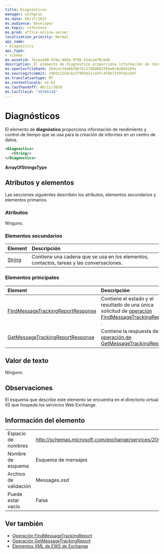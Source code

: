 ```yaml
---
title: Diagnósticos
manager: sethgros
ms.date: 09/17/2015
ms.audience: Developer
ms.topic: reference
ms.prod: office-online-server
localization_priority: Normal
api_name:
- Diagnostics
api_type:
- schema
ms.assetid: fecea440-970a-49da-9796-534ca470cbd6
description: El elemento de diagnóstico proporciona información de rendimiento y control de tiempo que se usa para la creación de informes en un centro de datos.
ms.openlocfilehash: 2b9cac54a683967ec274b8681fb9a0c8a844205e
ms.sourcegitcommit: 34041125dc8c5f993b21cebfc4f8b72f0fd2cb6f
ms.translationtype: MT
ms.contentlocale: es-ES
ms.lasthandoff: 06/11/2018
ms.locfileid: "19764144"
---
```

# <a name="diagnostics"></a>Diagnósticos

El elemento de **diagnóstico** proporciona información de rendimiento y control de tiempo que se usa para la creación de informes en un centro de datos. 
  
```XML
<Diagnostics>
   <String/>
</Diagnostics>

```

 **ArrayOfStringsType**
## <a name="attributes-and-elements"></a>Atributos y elementos

Las secciones siguientes describen los atributos, elementos secundarios y elementos primarios.
  
### <a name="attributes"></a>Atributos

Ninguno.
  
### <a name="child-elements"></a>Elementos secundarios

|**Element**|**Descripción**|
|:-----|:-----|
|[String](string.md) <br/> |Contiene una cadena que se usa en los elementos, contactos, tareas y las conversaciones.  <br/> |
   
### <a name="parent-elements"></a>Elementos principales

|**Element**|**Descripción**|
|:-----|:-----|
|[FindMessageTrackingReportResponse](findmessagetrackingreportresponse.md) <br/> |Contiene el estado y el resultado de una única solicitud de [operación FindMessageTrackingReport](findmessagetrackingreport-operation.md) .  <br/> |
|[GetMessageTrackingReportResponse](getmessagetrackingreportresponse.md) <br/> |Contiene la respuesta de la [operación de GetMessageTrackingReport](getmessagetrackingreport-operation.md).  <br/> |
   
## <a name="text-value"></a>Valor de texto

Ninguno.
  
## <a name="remarks"></a>Observaciones

El esquema que describe este elemento se encuentra en el directorio virtual IIS que hospeda los servicios Web Exchange.
  
## <a name="element-information"></a>Información del elemento

|||
|:-----|:-----|
|Espacio de nombres  <br/> |http://schemas.microsoft.com/exchange/services/2006/messages  <br/> |
|Nombre de esquema  <br/> |Esquema de mensajes  <br/> |
|Archivo de validación  <br/> |Messages.xsd  <br/> |
|Puede estar vacío  <br/> |False  <br/> |
   
## <a name="see-also"></a>Ver también

- [Operación FindMessageTrackingReport](findmessagetrackingreport-operation.md)
- [Operación GetMessageTrackingReport](getmessagetrackingreport-operation.md)
- [Elementos XML de EWS de Exchange](ews-xml-elements-in-exchange.md)

